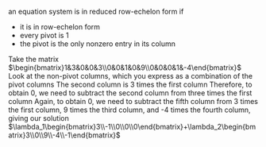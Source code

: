 an equation system is in reduced row-echelon form if
- it is in row-echelon form
- every pivot is 1
- the pivot is the only nonzero entry in its column

Take the matrix $\begin{bmatrix}1&3&0&0&3\\0&0&1&0&9\\0&0&0&1&-4\end{bmatrix}$
Look at the non-pivot columns, which you express as a combination of the pivot columns
The second column is 3 times the first column
Therefore, to obtain 0, we need to subtract the second column from three times the first column
Again, to obtain 0, we need to subtract the fifth column from 3 times the first column, 9 times the third column, and -4 times the fourth column, giving our solution $\lambda_1\begin{bmatrix}3\\-1\\0\\0\\0\end{bmatrix}+\lambda_2\begin{bmatrix}3\\0\\9\\-4\\-1\end{bmatrix}$
